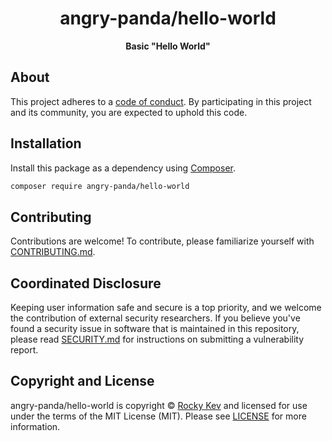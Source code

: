 <h1 align="center">angry-panda/hello-world</h1>

<p align="center">
    <strong>Basic "Hello World"</strong>
</p>

<!--
TODO: Make sure the following URLs are correct and working for your project.
      Then, remove these comments to display the badges, giving users a quick
      overview of your package.

<p align="center">
    <a href="https://github.com/rocky2b/hello-world"><img src="https://img.shields.io/badge/source-angry--panda/hello--world-blue.svg?style=flat-square" alt="Source Code"></a>
    <a href="https://packagist.org/packages/angry-panda/hello-world"><img src="https://img.shields.io/packagist/v/angry-panda/hello-world.svg?style=flat-square&label=release" alt="Download Package"></a>
    <a href="https://php.net"><img src="https://img.shields.io/packagist/php-v/angry-panda/hello-world.svg?style=flat-square&colorB=%238892BF" alt="PHP Programming Language"></a>
    <a href="https://github.com/rocky2b/hello-world/blob/main/LICENSE"><img src="https://img.shields.io/packagist/l/angry-panda/hello-world.svg?style=flat-square&colorB=darkcyan" alt="Read License"></a>
    <a href="https://github.com/rocky2b/hello-world/actions/workflows/continuous-integration.yml"><img src="https://img.shields.io/github/actions/workflow/status/rocky2b/hello-world/continuous-integration.yml?branch=main&style=flat-square&logo=github" alt="Build Status"></a>
    <a href="https://codecov.io/gh/rocky2b/hello-world"><img src="https://img.shields.io/codecov/c/gh/rocky2b/hello-world?label=codecov&logo=codecov&style=flat-square" alt="Codecov Code Coverage"></a>
    <a href="https://shepherd.dev/github/rocky2b/hello-world"><img src="https://img.shields.io/endpoint?style=flat-square&url=https%3A%2F%2Fshepherd.dev%2Fgithub%2Frocky2b%2Fhello-world%2Fcoverage" alt="Psalm Type Coverage"></a>
</p>
-->


## About

<!--
TODO: Use this space to provide more details about your package. Try to be
      concise. This is the introduction to your package. Let others know what
      your package does and how it can help them build applications.
-->


This project adheres to a [code of conduct](CODE_OF_CONDUCT.md).
By participating in this project and its community, you are expected to
uphold this code.


## Installation

Install this package as a dependency using [Composer](https://getcomposer.org).

``` bash
composer require angry-panda/hello-world
```

<!--
## Usage

Provide a brief description or short example of how to use this library.
If you need to provide more detailed examples, use the `docs/` directory
and provide a link here to the documentation.

``` php
use AngryPanda\HelloWorld\Example;

$example = new Example();
echo $example->greet('fellow human');
```
-->


## Contributing

Contributions are welcome! To contribute, please familiarize yourself with
[CONTRIBUTING.md](CONTRIBUTING.md).

## Coordinated Disclosure

Keeping user information safe and secure is a top priority, and we welcome the
contribution of external security researchers. If you believe you've found a
security issue in software that is maintained in this repository, please read
[SECURITY.md](SECURITY.md) for instructions on submitting a vulnerability report.






## Copyright and License

angry-panda/hello-world is copyright © [Rocky Kev](mailto:rockykev@twobarrels.com)
and licensed for use under the terms of the
MIT License (MIT). Please see [LICENSE](LICENSE) for more information.


